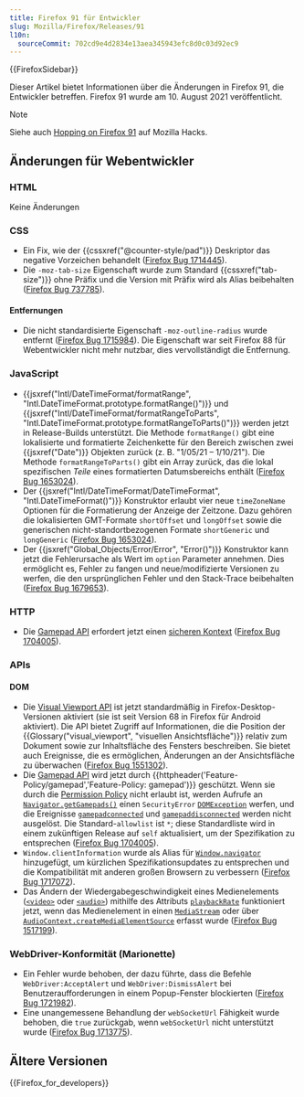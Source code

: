 ```yaml
---
title: Firefox 91 für Entwickler
slug: Mozilla/Firefox/Releases/91
l10n:
  sourceCommit: 702cd9e4d2834e13aea345943efc8d0c03d92ec9
---
```


{{FirefoxSidebar}}

Dieser Artikel bietet Informationen über die Änderungen in Firefox 91, die Entwickler betreffen. Firefox 91 wurde am 10. August 2021 veröffentlicht.

> [!NOTE]
> Siehe auch [Hopping on Firefox 91](https://hacks.mozilla.org/2021/08/hopping-on-firefox-91/) auf Mozilla Hacks.

## Änderungen für Webentwickler

### HTML

Keine Änderungen

### CSS

- Ein Fix, wie der {{cssxref("@counter-style/pad")}} Deskriptor das negative Vorzeichen behandelt ([Firefox Bug 1714445](https://bugzil.la/1714445)).
- Die `-moz-tab-size` Eigenschaft wurde zum Standard {{cssxref("tab-size")}} ohne Präfix und die Version mit Präfix wird als Alias beibehalten ([Firefox Bug 737785](https://bugzil.la/737785)).

#### Entfernungen

- Die nicht standardisierte Eigenschaft `-moz-outline-radius` wurde entfernt ([Firefox Bug 1715984](https://bugzil.la/1715984)). Die Eigenschaft war seit Firefox 88 für Webentwickler nicht mehr nutzbar, dies vervollständigt die Entfernung.

### JavaScript

- {{jsxref("Intl/DateTimeFormat/formatRange", "Intl.DateTimeFormat.prototype.formatRange()")}} und {{jsxref("Intl/DateTimeFormat/formatRangeToParts", "Intl.DateTimeFormat.prototype.formatRangeToParts()")}} werden jetzt in Release-Builds unterstützt. Die Methode `formatRange()` gibt eine lokalisierte und formatierte Zeichenkette für den Bereich zwischen zwei {{jsxref("Date")}} Objekten zurück (z. B. "1/05/21 – 1/10/21"). Die Methode `formatRangeToParts()` gibt ein Array zurück, das die lokal spezifischen _Teile_ eines formatierten Datumsbereichs enthält ([Firefox Bug 1653024](https://bugzil.la/1653024)).
- Der {{jsxref("Intl/DateTimeFormat/DateTimeFormat", "Intl.DateTimeFormat()")}} Konstruktor erlaubt vier neue `timeZoneName` Optionen für die Formatierung der Anzeige der Zeitzone. Dazu gehören die lokalisierten GMT-Formate `shortOffset` und `longOffset` sowie die generischen nicht-standortbezogenen Formate `shortGeneric` und `longGeneric` ([Firefox Bug 1653024](https://bugzil.la/1653024)).
- Der {{jsxref("Global_Objects/Error/Error", "Error()")}} Konstruktor kann jetzt die Fehlerursache als Wert im `option` Parameter annehmen. Dies ermöglicht es, Fehler zu fangen und neue/modifizierte Versionen zu werfen, die den ursprünglichen Fehler und den Stack-Trace beibehalten ([Firefox Bug 1679653](https://bugzil.la/1679653)).

### HTTP

- Die [Gamepad API](/de/docs/Web/API/Gamepad_API) erfordert jetzt einen [sicheren Kontext](/de/docs/Web/Security/Secure_Contexts) ([Firefox Bug 1704005](https://bugzil.la/1704005)).

### APIs

#### DOM

- Die [Visual Viewport API](/de/docs/Web/API/Visual_Viewport_API) ist jetzt standardmäßig in Firefox-Desktop-Versionen aktiviert (sie ist seit Version 68 in Firefox für Android aktiviert).
  Die API bietet Zugriff auf Informationen, die die Position der {{Glossary("visual_viewport", "visuellen Ansichtsfläche")}} relativ zum Dokument sowie zur Inhaltsfläche des Fensters beschreiben.
  Sie bietet auch Ereignisse, die es ermöglichen, Änderungen an der Ansichtsfläche zu überwachen ([Firefox Bug 1551302](https://bugzil.la/1551302)).
- Die [Gamepad API](/de/docs/Web/API/Gamepad_API) wird jetzt durch {{httpheader('Feature-Policy/gamepad','Feature-Policy: gamepad')}} geschützt.
  Wenn sie durch die [Permission Policy](/de/docs/Web/HTTP/Guides/Permissions_Policy) nicht erlaubt ist, werden Aufrufe an [`Navigator.getGamepads()`](/de/docs/Web/API/Navigator/getGamepads) einen `SecurityError` [`DOMException`](/de/docs/Web/API/DOMException) werfen,
  und die Ereignisse [`gamepadconnected`](/de/docs/Web/API/Window/gamepadconnected_event) und [`gamepaddisconnected`](/de/docs/Web/API/Window/gamepaddisconnected_event) werden nicht ausgelöst.
  Die Standard-`allowlist` ist `*`; diese Standardliste wird in einem zukünftigen Release auf `self` aktualisiert, um der Spezifikation zu entsprechen ([Firefox Bug 1704005](https://bugzil.la/1704005)).
- `Window.clientInformation` wurde als Alias für [`Window.navigator`](/de/docs/Web/API/Window/navigator) hinzugefügt, um kürzlichen Spezifikationsupdates zu entsprechen und die Kompatibilität mit anderen großen Browsern zu verbessern ([Firefox Bug 1717072](https://bugzil.la/1717072)).
- Das Ändern der Wiedergabegeschwindigkeit eines Medienelements ([`<video>`](/de/docs/Web/HTML/Element/video) oder [`<audio>`](/de/docs/Web/HTML/Element/audio)) mithilfe des Attributs [`playbackRate`](/de/docs/Web/API/HTMLMediaElement/playbackRate) funktioniert jetzt, wenn das Medienelement in einen [`MediaStream`](/de/docs/Web/API/MediaStream) oder über [`AudioContext.createMediaElementSource`](/de/docs/Web/API/AudioContext/createMediaElementSource) erfasst wurde ([Firefox Bug 1517199](https://bugzil.la/1517199)).

### WebDriver-Konformität (Marionette)

- Ein Fehler wurde behoben, der dazu führte, dass die Befehle `WebDriver:AcceptAlert` und `WebDriver:DismissAlert` bei Benutzeraufforderungen in einem Popup-Fenster blockierten ([Firefox Bug 1721982](https://bugzil.la/1721982)).
- Eine unangemessene Behandlung der `webSocketUrl` Fähigkeit wurde behoben, die `true` zurückgab, wenn `webSocketUrl` nicht unterstützt wurde ([Firefox Bug 1713775](https://bugzil.la/1713775)).

## Ältere Versionen

{{Firefox_for_developers}}
